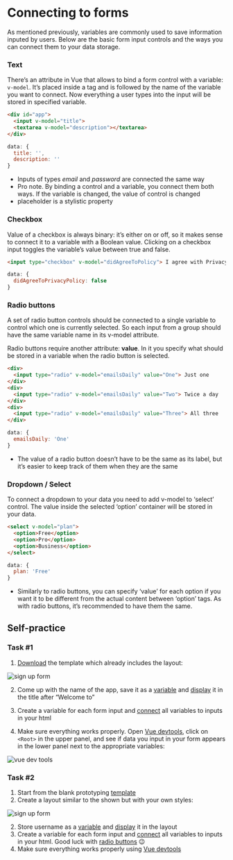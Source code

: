 # Connecting to forms

As mentioned previously, variables are commonly used to save information inputed by users. Below are the basic form input controls and the ways you can connect them to your data storage. 

### Text

<!-- todo: video: devtools showing changes in code when inputting. Show the other way around too! -->

There’s an attribute in Vue that allows to bind a form control with a variable: `v-model`. It’s placed inside a tag and is followed by the name of the variable you want to connect. Now everything a user types into the input will be stored in specified variable. 

```html
<div id="app">
  <input v-model="title"> 
  <textarea v-model="description"></textarea>
</div>
```
```js
data: {
  title: '',
  description: ''
}
```
- Inputs of types *email* and *password* are connected the same way
- Pro note. By binding a control and a variable, you connect them both ways. If the variable is changed, the value of control is changed
- placeholder is a stylistic property


### Checkbox

Value of a checkbox is always binary: it’s either on or off, so it makes sense to connect it to a variable with a Boolean value. Clicking on a checkbox input toggles the variable’s value between true and false.

<!-- todo: add screenshot of the UI to connect with the result  -->
```html
<input type="checkbox" v-model="didAgreeToPolicy"> I agree with Privacy Policy
```
```js
data: {
  didAgreeToPrivacyPolicy: false
}
```

### Radio buttons

A set of radio button controls should be connected to a single variable to control which one is currently selected. So each input from a group should have the same variable name in its v-model attribute.

Radio buttons require another attribute: **value**. In it you specify what should be stored in a variable when the radio button is selected. 

<!-- todo: add screenshot of the UI to connect with the result  -->
```html
<div>
  <input type="radio" v-model="emailsDaily" value="One"> Just one
</div>
<div>
  <input type="radio" v-model="emailsDaily" value="Two"> Twice a day
</div>
<div>
  <input type="radio" v-model="emailsDaily" value="Three"> All three
</div>
```
```js
data: {
  emailsDaily: 'One'
}
```
- The value of a radio button doesn’t have to be the same as its label, but it’s easier to keep track of them when they are the same

### Dropdown / Select

To connect a dropdown to your data you need to add v-model to ‘select’ control. The value inside the selected ‘option’ container will be stored in your data.

<!-- todo: add screenshot of the UI to connect with the result  -->
```html
<select v-model="plan">
  <option>Free</option>
  <option>Pro</option>
  <option>Business</option>
</select>
```
```js
data: {
  plan: 'Free'
}
```

- Similarly to radio buttons, you can specify ‘value’ for each option if you want it to be different from the actual content between ‘option’ tags. As with radio buttons, it’s recommended to have them the same. 

## Self-practice

### Task #1

1. [Download](https://firebasestorage.googleapis.com/v0/b/mockupless.appspot.com/o/self-practice%2Fdata%2Fsignup.html.zip?alt=media&token=26cc5f40-aa94-4328-80e4-786676bd382d) the template which already includes the layout:

![sign up form](./images/self-practice-signup.png)

2. Come up with the name of the app, save it as a [variable](./README.md) and [display](./display.html#displaying-in-containers) it in the title after “Welcome to”

3. Create a variable for each form input and [connect](./display.html#connecting-to-form-inputs) all variables to inputs in your html

4. Make sure everything works properly. Open [Vue devtools](./../Setup/devtools.html), click on `<Root>` in the upper panel, and see if data you input in your form appears in the lower panel next to the appropriate variables:

![vue dev tools](./images/self-practice-devtools.png)

### Task #2

1. Start from the blank prototyping [template](./../Setup/README.md)
2. Create a layout similar to the shown but with your own styles:

![sign up form](./images/self-practice-checkout.png)

2. Store username as a [variable](./README.md) and [display](./display.html#displaying-in-containers) it in the layout
3. Create a variable for each form input and [connect](./display.html#connecting-to-form-inputs) all variables to inputs in your html. Good luck with [radio buttons](./display.html#radio-buttons) 😉
4. Make sure everything works properly using [Vue devtools](./../Setup/devtools.html)